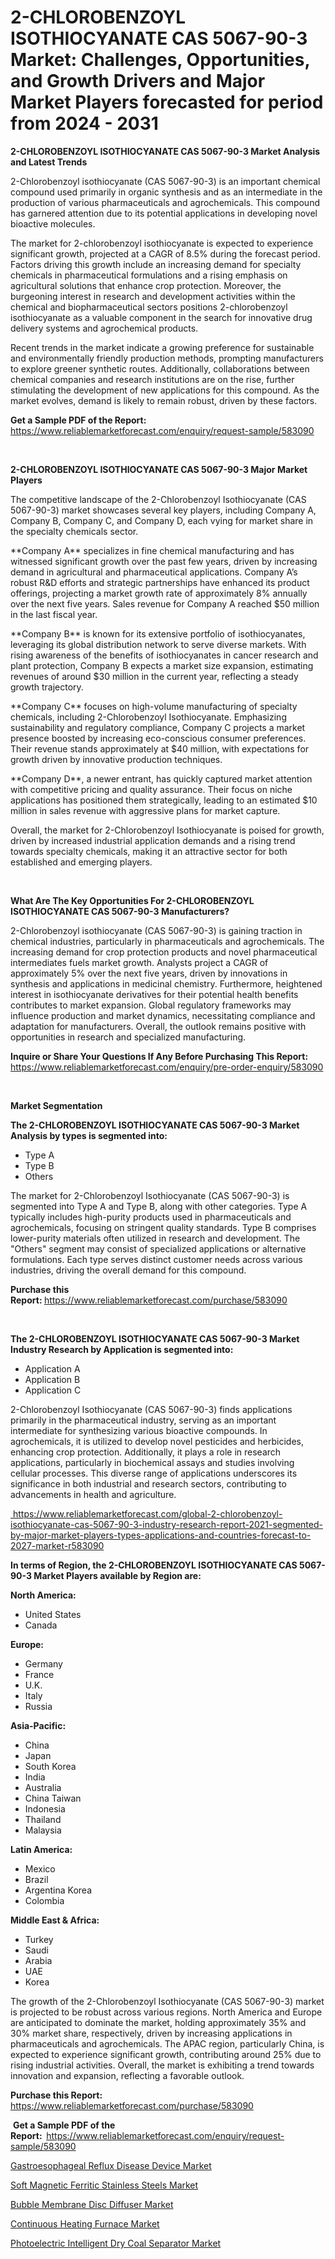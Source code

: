 <p><h1>2-CHLOROBENZOYL ISOTHIOCYANATE CAS 5067-90-3 Market: Challenges, Opportunities, and Growth Drivers and Major Market Players forecasted for period from 2024 - 2031</h1></p><p><strong>2-CHLOROBENZOYL ISOTHIOCYANATE CAS 5067-90-3 Market Analysis and Latest Trends</strong></p>
<p><p>2-Chlorobenzoyl isothiocyanate (CAS 5067-90-3) is an important chemical compound used primarily in organic synthesis and as an intermediate in the production of various pharmaceuticals and agrochemicals. This compound has garnered attention due to its potential applications in developing novel bioactive molecules.</p><p>The market for 2-chlorobenzoyl isothiocyanate is expected to experience significant growth, projected at a CAGR of 8.5% during the forecast period. Factors driving this growth include an increasing demand for specialty chemicals in pharmaceutical formulations and a rising emphasis on agricultural solutions that enhance crop protection. Moreover, the burgeoning interest in research and development activities within the chemical and biopharmaceutical sectors positions 2-chlorobenzoyl isothiocyanate as a valuable component in the search for innovative drug delivery systems and agrochemical products.</p><p>Recent trends in the market indicate a growing preference for sustainable and environmentally friendly production methods, prompting manufacturers to explore greener synthetic routes. Additionally, collaborations between chemical companies and research institutions are on the rise, further stimulating the development of new applications for this compound. As the market evolves, demand is likely to remain robust, driven by these factors.</p></p>
<p><strong>Get a Sample PDF of the Report:&nbsp;</strong> <a href="https://www.reliablemarketforecast.com/enquiry/request-sample/583090?utm_campaign=1129&utm_medium=2&utm_source=Github&utm_content=ia&utm_term=09122024&utm_id=2-chlorobenzoyl-isothiocyanate-cas-5067-90-3">https://www.reliablemarketforecast.com/enquiry/request-sample/583090</a></p>
<p>&nbsp;</p>
<p><strong>2-CHLOROBENZOYL ISOTHIOCYANATE CAS 5067-90-3 Major Market Players</strong></p>
<p><p>The competitive landscape of the 2-Chlorobenzoyl Isothiocyanate (CAS 5067-90-3) market showcases several key players, including Company A, Company B, Company C, and Company D, each vying for market share in the specialty chemicals sector.</p><p>**Company A** specializes in fine chemical manufacturing and has witnessed significant growth over the past few years, driven by increasing demand in agricultural and pharmaceutical applications. Company A’s robust R&D efforts and strategic partnerships have enhanced its product offerings, projecting a market growth rate of approximately 8% annually over the next five years. Sales revenue for Company A reached $50 million in the last fiscal year.</p><p>**Company B** is known for its extensive portfolio of isothiocyanates, leveraging its global distribution network to serve diverse markets. With rising awareness of the benefits of isothiocyanates in cancer research and plant protection, Company B expects a market size expansion, estimating revenues of around $30 million in the current year, reflecting a steady growth trajectory.</p><p>**Company C** focuses on high-volume manufacturing of specialty chemicals, including 2-Chlorobenzoyl Isothiocyanate. Emphasizing sustainability and regulatory compliance, Company C projects a market presence boosted by increasing eco-conscious consumer preferences. Their revenue stands approximately at $40 million, with expectations for growth driven by innovative production techniques.</p><p>**Company D**, a newer entrant, has quickly captured market attention with competitive pricing and quality assurance. Their focus on niche applications has positioned them strategically, leading to an estimated $10 million in sales revenue with aggressive plans for market capture.</p><p>Overall, the market for 2-Chlorobenzoyl Isothiocyanate is poised for growth, driven by increased industrial application demands and a rising trend towards specialty chemicals, making it an attractive sector for both established and emerging players.</p></p>
<p>&nbsp;</p>
<p><strong>What Are The Key Opportunities For 2-CHLOROBENZOYL ISOTHIOCYANATE CAS 5067-90-3 Manufacturers?</strong></p>
<p><p>2-Chlorobenzoyl isothiocyanate (CAS 5067-90-3) is gaining traction in chemical industries, particularly in pharmaceuticals and agrochemicals. The increasing demand for crop protection products and novel pharmaceutical intermediates fuels market growth. Analysts project a CAGR of approximately 5% over the next five years, driven by innovations in synthesis and applications in medicinal chemistry. Furthermore, heightened interest in isothiocyanate derivatives for their potential health benefits contributes to market expansion. Global regulatory frameworks may influence production and market dynamics, necessitating compliance and adaptation for manufacturers. Overall, the outlook remains positive with opportunities in research and specialized manufacturing.</p></p>
<p><strong>Inquire or Share Your Questions If Any Before Purchasing This Report:</strong> <a href="https://www.reliablemarketforecast.com/enquiry/pre-order-enquiry/583090?utm_campaign=1129&utm_medium=2&utm_source=Github&utm_content=ia&utm_term=09122024&utm_id=2-chlorobenzoyl-isothiocyanate-cas-5067-90-3">https://www.reliablemarketforecast.com/enquiry/pre-order-enquiry/583090</a></p>
<p>&nbsp;</p>
<p><strong>Market Segmentation</strong></p>
<p><strong>The 2-CHLOROBENZOYL ISOTHIOCYANATE CAS 5067-90-3 Market Analysis by types is segmented into:</strong></p>
<p><ul><li>Type A</li><li>Type B</li><li>Others</li></ul></p>
<p><p>The market for 2-Chlorobenzoyl Isothiocyanate (CAS 5067-90-3) is segmented into Type A and Type B, along with other categories. Type A typically includes high-purity products used in pharmaceuticals and agrochemicals, focusing on stringent quality standards. Type B comprises lower-purity materials often utilized in research and development. The "Others" segment may consist of specialized applications or alternative formulations. Each type serves distinct customer needs across various industries, driving the overall demand for this compound.</p></p>
<p><strong>Purchase this Report:&nbsp;</strong><a href="https://www.reliablemarketforecast.com/purchase/583090?utm_campaign=1129&utm_medium=2&utm_source=Github&utm_content=ia&utm_term=09122024&utm_id=2-chlorobenzoyl-isothiocyanate-cas-5067-90-3">https://www.reliablemarketforecast.com/purchase/583090</a></p>
<p>&nbsp;</p>
<p><strong>The 2-CHLOROBENZOYL ISOTHIOCYANATE CAS 5067-90-3 Market Industry Research by Application is segmented into:</strong></p>
<p><ul><li>Application A</li><li>Application B</li><li>Application C</li></ul></p>
<p><p>2-Chlorobenzoyl Isothiocyanate (CAS 5067-90-3) finds applications primarily in the pharmaceutical industry, serving as an important intermediate for synthesizing various bioactive compounds. In agrochemicals, it is utilized to develop novel pesticides and herbicides, enhancing crop protection. Additionally, it plays a role in research applications, particularly in biochemical assays and studies involving cellular processes. This diverse range of applications underscores its significance in both industrial and research sectors, contributing to advancements in health and agriculture.</p></p>
<p><a href="https://www.reliablemarketforecast.com/global-2-chlorobenzoyl-isothiocyanate-cas-5067-90-3-industry-research-report-2021-segmented-by-major-market-players-types-applications-and-countries-forecast-to-2027-market-r583090?utm_campaign=1129&utm_medium=2&utm_source=Github&utm_content=ia&utm_term=09122024&utm_id=2-chlorobenzoyl-isothiocyanate-cas-5067-90-3">&nbsp;https://www.reliablemarketforecast.com/global-2-chlorobenzoyl-isothiocyanate-cas-5067-90-3-industry-research-report-2021-segmented-by-major-market-players-types-applications-and-countries-forecast-to-2027-market-r583090</a></p>
<p><strong>In terms of Region, the 2-CHLOROBENZOYL ISOTHIOCYANATE CAS 5067-90-3 Market Players available by Region are:</strong></p>
<p>
    <p> <strong> North America: </strong>
        <ul>
            <li>United States</li>
            <li>Canada</li>
        </ul>
        </p> 
    <p> <strong> Europe: </strong>
        <ul>
            <li>Germany</li>
            <li>France</li>
            <li>U.K.</li>
            <li>Italy</li>
            <li>Russia</li>
        </ul>
        </p> 
    <p> <strong> Asia-Pacific: </strong>
        <ul>
            <li>China</li>
            <li>Japan</li>
            <li>South Korea</li>
            <li>India</li>
            <li>Australia</li>
            <li>China Taiwan</li>
            <li>Indonesia</li>
            <li>Thailand</li>
            <li>Malaysia</li>
        </ul>
        </p> 
    <p> <strong> Latin America: </strong>
        <ul>
            <li>Mexico</li>
            <li>Brazil</li>
            <li>Argentina Korea</li>
            <li>Colombia</li>
        </ul>
        </p> 
    <p> <strong> Middle East & Africa: </strong>
        <ul>
            <li>Turkey</li>
            <li>Saudi</li>
            <li>Arabia</li>
            <li>UAE</li>
            <li>Korea</li>
        </ul>
    </p>
    </p>
<p><p>The growth of the 2-Chlorobenzoyl Isothiocyanate (CAS 5067-90-3) market is projected to be robust across various regions. North America and Europe are anticipated to dominate the market, holding approximately 35% and 30% market share, respectively, driven by increasing applications in pharmaceuticals and agrochemicals. The APAC region, particularly China, is expected to experience significant growth, contributing around 25% due to rising industrial activities. Overall, the market is exhibiting a trend towards innovation and expansion, reflecting a favorable outlook.</p></p>
<p><strong>Purchase this Report: </strong><a href="https://www.reliablemarketforecast.com/purchase/583090?utm_campaign=1129&utm_medium=2&utm_source=Github&utm_content=ia&utm_term=09122024&utm_id=2-chlorobenzoyl-isothiocyanate-cas-5067-90-3">https://www.reliablemarketforecast.com/purchase/583090</a></p>
<p>&nbsp;<strong>Get a Sample PDF of the Report:&nbsp;&nbsp;</strong><a href="https://www.reliablemarketforecast.com/enquiry/request-sample/583090?utm_campaign=1129&utm_medium=2&utm_source=Github&utm_content=ia&utm_term=09122024&utm_id=2-chlorobenzoyl-isothiocyanate-cas-5067-90-3">https://www.reliablemarketforecast.com/enquiry/request-sample/583090</a></p>
<p><strong></strong></p>
<p><p><a href="https://www.linkedin.com/pulse/gastroesophageal-reflux-disease-device-market-overview-future-krfzf?utm_campaign=1129&utm_medium=2&utm_source=Github&utm_content=ia&utm_term=09122024&utm_id=2-chlorobenzoyl-isothiocyanate-cas-5067-90-3">Gastroesophageal Reflux Disease Device Market</a></p><p><a href="https://www.linkedin.com/pulse/the-sympatico-insight-9odme?utm_campaign=1129&utm_medium=2&utm_source=Github&utm_content=ia&utm_term=09122024&utm_id=2-chlorobenzoyl-isothiocyanate-cas-5067-90-3">Soft Magnetic Ferritic Stainless Steels Market</a></p><p><a href="https://www.linkedin.com/pulse/detailed-examination-bubble-membrane-disc-diffuser-market-macro-issuf?utm_campaign=1129&utm_medium=2&utm_source=Github&utm_content=ia&utm_term=09122024&utm_id=2-chlorobenzoyl-isothiocyanate-cas-5067-90-3">Bubble Membrane Disc Diffuser Market</a></p><p><a href="https://github.com/GroverBarry/Market-Research-Report-List-7/blob/main/continuous-heating-furnace-market.md?utm_campaign=1129&utm_medium=2&utm_source=Github&utm_content=ia&utm_term=09122024&utm_id=2-chlorobenzoyl-isothiocyanate-cas-5067-90-3">Continuous Heating Furnace Market</a></p><p><a href="https://www.linkedin.com/pulse/photoelectric-intelligent-dry-coal-separator-market-analysis-report-wbmtf?utm_campaign=1129&utm_medium=2&utm_source=Github&utm_content=ia&utm_term=09122024&utm_id=2-chlorobenzoyl-isothiocyanate-cas-5067-90-3">Photoelectric Intelligent Dry Coal Separator Market</a></p></p>